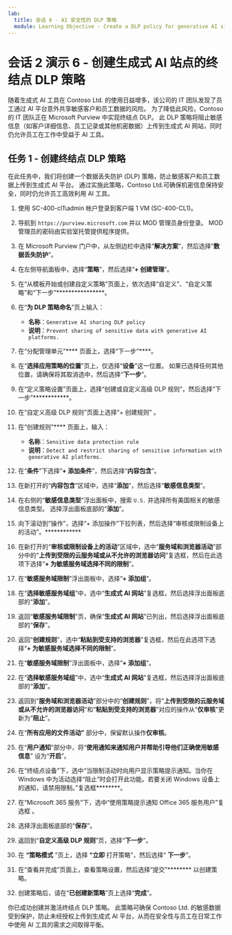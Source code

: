 ```yaml
---
lab:
  title: 会话 6 - AI 安全性的 DLP 策略
  module: Learning Objective - Create a DLP policy for generative AI sites
---
```


# 会话 2 演示 6 - 创建生成式 AI 站点的终结点 DLP 策略

随着生成式 AI 工具在 Contoso Ltd. 的使用日益增多，该公司的 IT 团队发现了员工通过 AI 平台意外共享敏感客户和员工数据的风险。 为了降低此风险，Contoso 的 IT 团队正在 Microsoft Purview 中实现终结点 DLP。 此 DLP 策略将阻止敏感信息（如客户详细信息、员工记录或其他机密数据）上传到生成式 AI 网站，同时仍允许员工在工作中受益于 AI 工具。

## 任务 1 - 创建终结点 DLP 策略

在此任务中，我们将创建一个数据丢失防护 (DLP) 策略，防止敏感客户和员工数据上传到生成式 AI 平台。 通过实施此策略，Contoso Ltd.可确保机密信息保持安全，同时仍允许员工高效利用 AI 工具。

1. 使用 SC-400-cl1\admin 帐户登录到客户端 1 VM (SC-400-CL1)。

1. 导航到 `https://purview.microsoft.com` 并以 MOD 管理员身份登录。 MOD 管理员的密码由实验室托管提供程序提供。

1. 在 Microsoft Purview 门户中，从左侧边栏中选择“**解决方案**”，然后选择“**数据丢失防护**”。

1. 在左侧导航面板中，选择“**策略**”，然后选择“**+ 创建管理**”。

1. 在“从模板开始或创建自定义策略”页面上，依次选择“自定义”、“自定义策略”和“下一步”****************。

1. 在“**为 DLP 策略命名**”页上输入：

    - **名称**：`Generative AI sharing DLP policy`
    - **说明**：`Prevent sharing of sensitive data with generative AI platforms.`

1. 在“分配管理单元”**** 页面上，选择“下一步”****。

1. 在“**选择应用策略的位置**”页上，仅选择“**设备**”这一位置。 如果已选择任何其他位置，请确保将其取消选中，然后选择“**下一步**”。

1. 在“定义策略设置”页面上，选择“创建或自定义高级 DLP 规则”，然后选择“下一步”************。

1. 在“自定义高级 DLP 规则”页面上选择“+ 创建规则” 。

1. 在“创建规则”**** 页面上，输入：

    - **名称**：`Sensitive data protection rule`
    - **说明**：`Detect and restrict sharing of sensitive information with generative AI platforms.`

1. 在“**条件**”下选择“**+ 添加条件**”，然后选择“**内容包含**”。

1. 在新打开的“**内容包含**”区域中，选择“**添加**”，然后选择“**敏感信息类型**”。

1. 在右侧的“**敏感信息类型**”浮出面板中，搜索 `U.S.` 并选择所有美国相关的敏感信息类型。 选择浮出面板底部的“**添加**”。

1. 向下滚动到“操作”，选择“+ 添加操作”下拉列表，然后选择“审核或限制设备上的活动”。************

1. 在新打开的“**审核或限制设备上的活动**”区域中，选中“**服务域和浏览器活动**”部分中的“**上传到受限的云服务域或从不允许的浏览器访问**”复选框，然后在此选项下选择“**+ 为敏感服务域选择不同的限制**”。

1. 在“**敏感服务域限制**”浮出面板中，选择“**+ 添加组**”。

1. 在“**选择敏感服务域组**”中，选中“**生成式 AI 网站**”复选框，然后选择浮出面板底部的“**添加**”。

1. 返回“**敏感服务域限制**”页，确保“**生成式 AI 网站**”已列出，然后选择浮出面板底部的“**保存**”。

1. 返回“**创建规则**”，选中“**粘贴到受支持的浏览器**”复选框，然后在此选项下选择“**+ 为敏感服务域选择不同的限制**”。

1. 在“**敏感服务域限制**”浮出面板中，选择“**+ 添加组**”。

1. 在“**选择敏感服务域组**”中，选中“**生成式 AI 网站**”复选框，然后选择浮出面板底部的“**添加**”。

1. 返回到“**服务域和浏览器活动**”部分中的“**创建规则**”，将“**上传到受限的云服务域或从不允许的浏览器访问**”和“**粘贴到受支持的浏览器**”对应的操作从“**仅审核**”更新为“**阻止**”。

1. 在“**所有应用的文件活动”** 部分中，保留默认操作**仅审核**。

1. 在“**用户通知**”部分中，将“**使用通知来通知用户并帮助引导他们正确使用敏感信息**” 设为“**开启**”。

1. 在“终结点设备”下，选中“当限制活动时向用户显示策略提示通知。当你在 Windows 中为活动选择“阻止”时会打开此功能。若要关闭 Windows 设备上的通知，请禁用限制。”复选框********。

1. 在“Microsoft 365 服务”下，选中“使用策略提示通知 Office 365 服务用户”复选框 。

1. 选择浮出面板底部的“**保存**”。

1. 返回到“**自定义高级 DLP 规则**”页，选择“**下一步**”。

1. 在 **“策略模式** ”页上，选择 **“立即** 打开策略”，然后选择“ **下一步**”。

1. 在“查看并完成”页面上，查看策略设置，然后选择“提交”******** 以创建策略。

1. 创建策略后，请在“**已创建新策略**”页上选择“**完成**”。

你已成功创建并激活终结点 DLP 策略。 此策略可确保 Contoso Ltd. 的敏感数据受到保护，防止未经授权上传到生成式 AI 平台，从而在安全性与员工在日常工作中使用 AI 工具的需求之间取得平衡。
